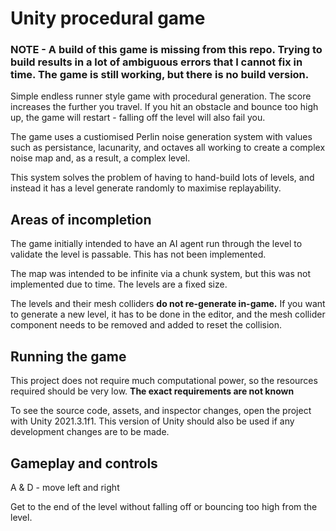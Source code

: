 # Unity procedural game 

### **NOTE - A build of this game is missing from this repo. Trying to build results in a lot of ambiguous errors that I cannot fix in time. The game is still working, but there is no build version.**

Simple endless runner style game with procedural generation. The score increases the further you travel. If you hit an obstacle and bounce too high up, the game will restart - falling off the level will also fail you.

The game uses a custiomised Perlin noise generation system with values such as persistance, lacunarity, and octaves all working to create a complex noise map and, as a result, a complex level.

This system solves the problem of having to hand-build lots of levels, and instead it has a level generate randomly to maximise replayability.

## Areas of incompletion
The game initially intended to have an AI agent run through the level to validate the level is passable. This has not been implemented.

The map was intended to be infinite via a chunk system, but this was not implemented due to time. The levels are a fixed size.

The levels and their mesh colliders **do not re-generate in-game.** If you want to generate a new level, it has to be done in the editor, and the mesh collider component needs to be removed and added to reset the collision.

## Running the game
This project does not require much computational power, so the resources required should be very low. **The exact requirements are not known**

To see the source code, assets, and inspector changes, open the project with Unity 2021.3.1f1.
This version of Unity should also be used if any development changes are to be made.

## Gameplay and controls
A & D - move left and right

Get to the end of the level without falling off or bouncing too high from the level.
